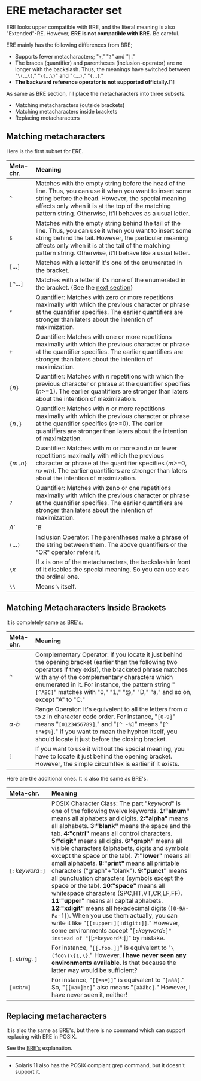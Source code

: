 # ERE metacharacter set

ERE looks upper compatible with BRE, and the literal meaning is also "Extended"-RE. However, **ERE is not compatible with BRE.** Be careful.

ERE mainly has the following differences from BRE;

* Supports fewer metacharacters; "`+`," "`?`" and  "`|`."
* The braces (quantifier) and parentheses (inclusion-operator) are no longer with the backslash. Thus, the meanings have switched between "`\(`...`\)`," "`\{`...`\}`" and "`(`...`)`," "`{`...`}`."
* **The backward reference operator is not supported officially.**[1]

As same as BRE section, I'll place the metacharacters into three subsets.

* Matching metacharacters (outside brackets)
* Matching metacharacters inside brackets
* Replacing metacharacters


## Matching metacharacters

Here is the first subset for ERE.

| Meta-chr.       | Meaning                                     |
| :---            | :---                                        |
| `^`             | Matches with the empty string before the head of the line. Thus, you can use it when you want to insert some string before the head. However, the special meaning affects only when it is at the top of the matching pattern string. Otherwise, it'll behaves as a usual letter. |
| `$`             | Matches with the empty string behind the tail of the line. Thus, you can use it when you want to insert some string behind the tail. However, the particular meaning affects only when it is at the tail of the matching pattern string. Otherwise, it'll behave like a usual letter. |
| `[`...`]`       | Matches with a letter if it's one of the enumerated in the bracket. |
| `[^`...`]`      | Matches with a letter if it's none of the enumerated in the bracket. (See the [next section](#Matching-Metacharacters-Inside-Brackets)) |
| `*`             | Quantifier: Matches with zero or more repetitions maximally with which the previous character or phrase at the quantifier specifies. The earlier quantifiers are stronger than laters about the intention of maximization. |
| `+`             | Quantifier: Matches with one or more repetitions maximally with which the previous character or phrase at the quantifier specifies. The earlier quantifiers are stronger than laters about the intention of maximization. |
| `{`*n*`}`       | Quantifier: Matches with *n* repetitions with which the previous character or phrase at the quantifier specifies (*n*>=1). The earlier quantifiers are stronger than laters about the intention of maximization. |
| `{`*n*`,}`      | Quantifier: Matches with *n* or more repetitions maximally with which the previous character or phrase at the quantifier specifies (*n*>=0). The earlier quantifiers are stronger than laters about the intention of maximization. |
| `{`*m*`,`*n*`}` | Quantifier: Matches with *m* or more and *n* or fewer repetitions maximally with which the previous character or phrase at the quantifier specifies (*m*>=0, *n*>=*m*). The earlier quantifiers are stronger than laters about the intention of maximization. |
| `?`             | Quantifier: Matches with zeno or one repetitions maximally with which the previous character or phrase at the quantifier specifies. The earlier quantifiers are stronger than laters about the intention of maximization. |
| *A*`|`*B*       | "OR" Operator: It regards *A* and *B* as matching pattern strings, respectively. Then, it matches with *A* or *B*. The target scopes of the operator are generally to the head or tail of the pattern string, or, to the parentheses if they exist. For instance, "`^ABC|DEF$`" means not "`^(ABC|DEF)$`" but "`(^ABC)|(DEF$)`." *Additionally, there is a tip about which you have to be careful.* (See the [following section](21_note.md)) |
| `(`...`)`       | Inclusion Operator: The parentheses make a phrase of the string between them. The above quantifiers or the "OR" operator refers it. |
| `\`*x*          | If *x* is one of the metacharacters, the backslash in front of it disables the special meaning. So you can use *x* as the ordinal one. |
| `\\`            | Means `\` itself. |


## Matching Metacharacters Inside Brackets

It is completely same as [BRE's](11_BRE.md##Matching-Metacharacters-Inside-Brackets).

| Meta-chr.         | Meaning                                     |
| :---              | :---                                        |
| `^`               | Complementary Operator: If you locate it just behind the opening bracket (earlier than the following two operators if they exist), the bracketed phrase matches with any of the complementary characters which enumerated in it. For instance, the pattern string "`[^ABC]`" matches with "0," "1," "@," "D," "a," and so on, except "A" to "C." |
| *a*`-`*b*         | Range Operator: It's equivalent to all the letters from *a* to *z* in character code order. For instance, "`[0-9]`" means "`[0123456789]`," and "`[^ -%]`" means "`[^ !"#$%]`." If you want to mean the hyphen itself, you should locate it just before the closing bracket. |
| `]`               | If you want to use it without the special meaning, you have to locate it just behind the opening bracket. However, the simple circumflex is earlier if it exists. |

Here are the additional ones. It is also the same as BRE's.

| Meta-chr.         | Meaning                                     |
| :---              | :---                                        |
| `[:`*keyword*`:]` | POSIX Character Class: The part "*keyword*" is one of the following twelve keywords. **1:"alnum"** means all alphabets and digits. **2:"alpha"** means all alphabets. **3:"blank"** means the space and the tab. **4:"cntrl"** means all control characters. **5:"digit"** means all digits. **6:"graph"** means all visible characters (alphabets, digits and symbols except the space or the tab). **7:"lower"** means all small alphabets. **8:"print"** means all printable characters ("graph"+"blank"). **9:"punct"** means all punctuation characters (symbols except the space or the tab). **10:"space"** means all whitespace characters (SPC,HT,VT,CR,LF,FF). **11:"upper"** means all capital aphabets. **12:"xdigit"** means all hexadecimal digits (`[0-9A-Fa-f]`). When you use them actually, you can write it like "`[[:upper:][:digit:]]`." However, some environments accept "`[:`*keyword*`:]" instead of "`[[:`*keyword*`:]]" by mistake. |
| `[.`*string*`.]`  | For instance, "`[[.foo.]]`" is equivalent to "`\(foo\)\{1,\}`." However, **I have never seen any environments available.** Is that because the latter way would be sufficient? |
| `[=`*chr*`=]`     | For instance, "`[[=a=]]`" is equivalent to "`[aàâ]`." So, "`[[=a=]bc]`" also means "`[aàâbc]`." However, I have never seen it, neither! |


## Replacing metacharacters

It is also the same as BRE's, but there is no command which can support replacing with ERE in POSIX.

See the [BRE's](11_BRE.md##Matching-Metacharacters-Inside-Brackets) explanation.


---
* Solaris 11 also has the POSIX complant grep command, but it doesn't support it.
